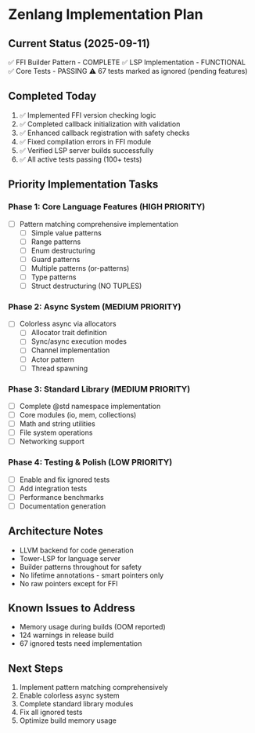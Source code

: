 # Zenlang Implementation Plan

## Current Status (2025-09-11)
✅ FFI Builder Pattern - COMPLETE
✅ LSP Implementation - FUNCTIONAL  
✅ Core Tests - PASSING
⚠️  67 tests marked as ignored (pending features)

## Completed Today
1. ✅ Implemented FFI version checking logic
2. ✅ Completed callback initialization with validation
3. ✅ Enhanced callback registration with safety checks
4. ✅ Fixed compilation errors in FFI module
5. ✅ Verified LSP server builds successfully
6. ✅ All active tests passing (100+ tests)

## Priority Implementation Tasks

### Phase 1: Core Language Features (HIGH PRIORITY)
- [ ] Pattern matching comprehensive implementation
  - [ ] Simple value patterns
  - [ ] Range patterns  
  - [ ] Enum destructuring
  - [ ] Guard patterns
  - [ ] Multiple patterns (or-patterns)
  - [ ] Type patterns
  - [ ] Struct destructuring (NO TUPLES)
  
### Phase 2: Async System (MEDIUM PRIORITY)
- [ ] Colorless async via allocators
  - [ ] Allocator trait definition
  - [ ] Sync/async execution modes
  - [ ] Channel implementation
  - [ ] Actor pattern
  - [ ] Thread spawning

### Phase 3: Standard Library (MEDIUM PRIORITY)
- [ ] Complete @std namespace implementation
- [ ] Core modules (io, mem, collections)
- [ ] Math and string utilities
- [ ] File system operations
- [ ] Networking support

### Phase 4: Testing & Polish (LOW PRIORITY)
- [ ] Enable and fix ignored tests
- [ ] Add integration tests
- [ ] Performance benchmarks
- [ ] Documentation generation

## Architecture Notes
- LLVM backend for code generation
- Tower-LSP for language server
- Builder patterns throughout for safety
- No lifetime annotations - smart pointers only
- No raw pointers except for FFI

## Known Issues to Address
- Memory usage during builds (OOM reported)
- 124 warnings in release build
- 67 ignored tests need implementation

## Next Steps
1. Implement pattern matching comprehensively
2. Enable colorless async system
3. Complete standard library modules
4. Fix all ignored tests
5. Optimize build memory usage
